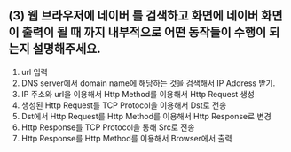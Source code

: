 ## (3) 웹 브라우저에 네이버 를 검색하고 화면에 네이버 화면이 출력이 될 때 까지 내부적으로 어떤 동작들이 수행이 되는지 설명해주세요.

1. url 입력
2. DNS server에서 domain name에 해당하는 것을 검색해서 IP Address 받기.
3. IP 주소와 url을 이용해서 Http Method를 이용해서 Http Request 생성
4. 생성된 Http Request를 TCP Protocol을 이용해서 Dst로 전송
5. Dst에서 Http Request를 Http Method를 이용해서 Http Response로 변경
6. Http Response를 TCP Protocol을 통해 Src로 전송
7. Http Response를 Http Method를 이용해서 Browser에서 출력
